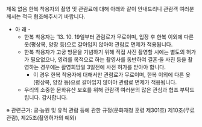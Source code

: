 제목 없음
한복 착용자의 촬영 및 관람료에 대해 아래와 같이 안내드리니 관람객 여러분께서는 적극 협조해주시기 바랍니다.

- 아 래 -
  - 한복 착용자는 ‘13. 10. 19일부터 관람료가 무료이며, 입장 후 한복 이외에 다른 옷(평상복, 양장 등)으로 갈아입지 않아야 관람료 면제가 적용됩니다.
  - 한복 착용자가 고궁 방문을 기념하기 위해 직접 사진 촬영할 시에는 별도의 허가가 필요없으나, 영리를 목적으로 하는 촬영사를 동반하여 결혼·돌 사진 등을 촬영하는 경우에는 촬영희망일 3일전에 사전 허가를 받아야 합니다.
    - 이 경우 한복 착용자에 대해서만 관람료가 무료이며, 한복 이외에 다른 옷(평상복, 양장 등)으로 갈아입지 않아야 관람료 면제가 적용됩니다.
  - 우리의 소중한 문화유산 보호를 위해 관람객 여러분의 많은 관심과 협조 부탁드립니다. 감사합니다.

※ 관련근거: 궁·능원 및 유적 관람 등에 관한 규정(문화재청 훈령 제301호) 제10조(무료관람), 제25조(촬영허가의 예외)